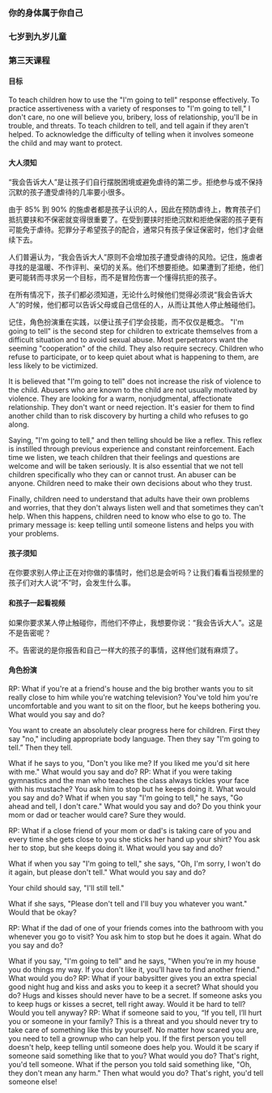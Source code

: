 ### 你的身体属于你自己

### 七岁到九岁儿童

### 第三天课程

#### 目标

To  teach  children how to use the "I'm  going to tell" response  effectively. 
To  practice  assertiveness  with  a variety  of responses  to "I'm  going to tell,"
I don't care,
no one will believe you, 
bribery,
loss of relationship,
you'll be in trouble, and 
threats.
To teach children to tell, and tell again if they aren't helped.
To acknowledge the difficulty of telling when it involves someone the child and may want to protect.

#### 大人须知

“我会告诉大人”是让孩子们自行摆脱困境或避免虐待的第二步。拒绝参与或不保持沉默的孩子遭受虐待的几率要小很多。

由于 85% 到 90% 的施虐者都是孩子认识的人，因此在预防虐待上，教育孩子们抵抗要挟和不保密就变得很重要了。在受到要挟时拒绝沉默和拒绝保密的孩子更有可能免于虐待。犯罪分子希望孩子的配合，通常只有孩子保证保密时，他们才会继续下去。

人们普遍认为，“我会告诉大人”原则不会增加孩子遭受虐待的风险。记住，施虐者寻找的是温暖、不作评判、亲切的关系。他们不想要拒绝。如果遭到了拒绝，他们更可能转而寻求另一个目标，而不是冒险伤害一个懂得抗拒的孩子。

在所有情况下，孩子们都必须知道，无论什么时候他们觉得必须说“我会告诉大人”的时候，他们都可以告诉父母或自己信任的人，从而让其他人停止触碰他们。

记住，角色扮演重在实践，以便让孩子们学会技能，而不仅仅是概念。
"I'm going to tell" is the second step for children to extricate themselves from a difficult situation and to avoid sexual abuse. Most perpetrators want the seeming "cooperation" of the child. They also require secrecy. Children who refuse to participate, or to keep quiet about what is happening to them, are less likely to be victimized.

It is believed that "I'm going to tell" does not increase the risk of violence to the child. Abusers who are known to the child are not usually motivated by violence. They are looking for a warm, nonjudgmental, affectionate relationship. They don't want or need rejection. It's easier for them to find another child than to risk discovery by hurting a child who refuses to go along.

Saying, "I'm going to tell," and then telling should be like a reflex. This reflex is instilled through previous experience and constant reinforcement. Each time we listen, we teach children that their feelings and questions are welcome and will be taken seriously. It is also essential that we not tell children specifically who they can or cannot trust. An abuser can be anyone. Children need to make their own decisions about     who they trust.

Finally, children need to understand that adults have their own problems and worries, that they don't always listen well and that sometimes they can't help. When this happens, children need to know who else to go to. The primary message is: keep telling until someone listens and helps you with your problems.

#### 孩子须知

在你要求别人停止正在对你做的事情时，他们总是会听吗？让我们看看当视频里的孩子们对大人说“不”时，会发生什么事。

#### 和孩子一起看视频

如果你要求某人停止触碰你，而他们不停止，我想要你说：“我会告诉大人”。这是不是告密呢？

不。告密说的是你报告和自己一样大的孩子的事情，这样他们就有麻烦了。

#### 角色扮演

RP:   What if you're at a friend's house and the big brother wants you to sit really close to him while you're watching television? You've told him you're uncomfortable and you want to sit on the floor, but he keeps bothering you.  What would you say and do?

You want to create an absolutely clear progress here for children. First they say "no," including appropriate body language. Then they say "I'm going to tell.”  Then they tell.

What if he says to you, "Don't you like me? If you liked me you'd sit here with me."  What would you  say and do?
RP:   What if you were taking gymnastics and the man who teaches the class always tickles your face with his mustache?  You ask him to stop but he keeps doing it. What would you say and do?
What if when you say "I'm going to tell," he says, "Go ahead and tell, I don't care."  What would you say and do?  Do you think your mom or dad or teacher would care? Sure they would.

RP:   What if a close friend of your mom or dad's is taking care of you and every time she gets close to you she sticks her hand up your shirt? You ask her to stop, but she keeps doing it. What would you say and do?

What if when you say "I'm going to tell," she says, "Oh, I'm sorry, I won't do it again, but please don't tell." What would you say and do?

Your child should say, "I'll still tell."

What if she says, "Please don't tell and I'll buy you whatever you want."  Would that be okay?


RP:   What if the dad of one of your friends comes into the bathroom with you whenever you go to visit?  You ask him to stop but he does it again. What do you say and do?

What if you say, "I'm going to tell" and he says, "When you’re in my house you do things my way. If you don't like it, you’ll have to find another friend." What would you do?
RP:   What if your babysitter gives you an extra special good night hug and kiss and asks you to keep it a secret?  What should you do?
Hugs and kisses should never have to be a secret. If someone asks you to keep hugs or kisses a secret, tell right away.
Would it be hard to tell?
Would you tell anyway?
RP:   What if someone said to you, “If you tell, I’ll hurt you or someone in your family?
This is a threat and you should never try to take care of something like this by yourself. No matter how scared you are, you need to tell a grownup who can help you. If the first person you tell doesn't help, keep telling until someone does help you.
Would it be scary if someone said something like that to you? 
What would you do?   That's right, you'd tell someone.
What if the person you told said something like, "Oh, they don't mean any harm."  Then what would you do?
That's right, you'd tell someone else!




